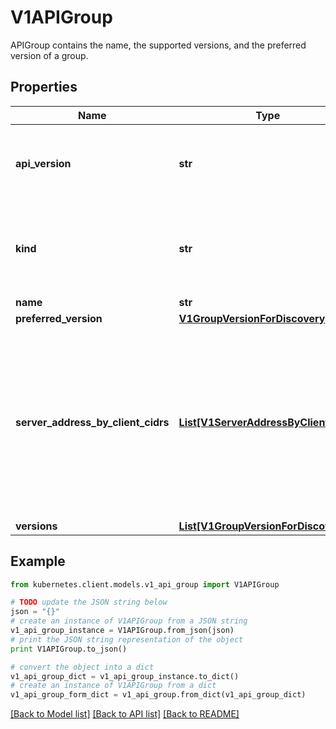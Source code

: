 # V1APIGroup

APIGroup contains the name, the supported versions, and the preferred version of a group.

## Properties
Name | Type | Description | Notes
------------ | ------------- | ------------- | -------------
**api_version** | **str** | APIVersion defines the versioned schema of this representation of an object. Servers should convert recognized schemas to the latest internal value, and may reject unrecognized values. More info: https://git.k8s.io/community/contributors/devel/sig-architecture/api-conventions.md#resources | [optional] 
**kind** | **str** | Kind is a string value representing the REST resource this object represents. Servers may infer this from the endpoint the kubernetes.client submits requests to. Cannot be updated. In CamelCase. More info: https://git.k8s.io/community/contributors/devel/sig-architecture/api-conventions.md#types-kinds | [optional] 
**name** | **str** | name is the name of the group. | 
**preferred_version** | [**V1GroupVersionForDiscovery**](V1GroupVersionForDiscovery.md) |  | [optional] 
**server_address_by_client_cidrs** | [**List[V1ServerAddressByClientCIDR]**](V1ServerAddressByClientCIDR.md) | a map of kubernetes.client CIDR to server address that is serving this group. This is to help kubernetes.clients reach servers in the most network-efficient way possible. Clients can use the appropriate server address as per the CIDR that they match. In case of multiple matches, kubernetes.clients should use the longest matching CIDR. The server returns only those CIDRs that it thinks that the kubernetes.client can match. For example: the master will return an internal IP CIDR only, if the kubernetes.client reaches the server using an internal IP. Server looks at X-Forwarded-For header or X-Real-Ip header or request.RemoteAddr (in that order) to get the kubernetes.client IP. | [optional] 
**versions** | [**List[V1GroupVersionForDiscovery]**](V1GroupVersionForDiscovery.md) | versions are the versions supported in this group. | 

## Example

```python
from kubernetes.client.models.v1_api_group import V1APIGroup

# TODO update the JSON string below
json = "{}"
# create an instance of V1APIGroup from a JSON string
v1_api_group_instance = V1APIGroup.from_json(json)
# print the JSON string representation of the object
print V1APIGroup.to_json()

# convert the object into a dict
v1_api_group_dict = v1_api_group_instance.to_dict()
# create an instance of V1APIGroup from a dict
v1_api_group_form_dict = v1_api_group.from_dict(v1_api_group_dict)
```
[[Back to Model list]](../README.md#documentation-for-models) [[Back to API list]](../README.md#documentation-for-api-endpoints) [[Back to README]](../README.md)



